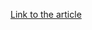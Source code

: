 [Link to the article](https://cybersecuritynews.com/apache-traffic-control-vulnerability-sql-commands/)
